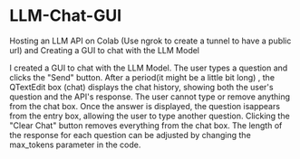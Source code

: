 # LLM-Chat-GUI
Hosting an LLM API on Colab (Use ngrok to create a tunnel to have a public url) and Creating a GUI to chat with the LLM Model


I created a GUI to chat with the LLM Model.
The user types a question and clicks the "Send" button. After a period(it might be a little bit long) , the QTextEdit box (chat) displays the chat history, showing both the user's question and the API's response. The user cannot type or remove anything from the chat box. Once the answer is displayed, the question isappears from the entry box, allowing the user to type another question. Clicking the "Clear Chat" button removes everything from the chat box. The length of the response for each question can be adjusted by changing the max_tokens parameter in the code.
